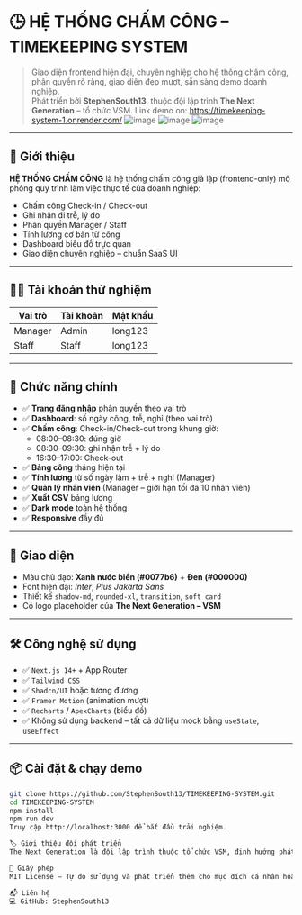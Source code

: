 # 🕒 HỆ THỐNG CHẤM CÔNG – TIMEKEEPING SYSTEM

> Giao diện frontend hiện đại, chuyên nghiệp cho hệ thống chấm công, phân quyền rõ ràng, giao diện đẹp mượt, sẵn sàng demo doanh nghiệp.  
> Phát triển bởi **StephenSouth13**, thuộc đội lập trình **The Next Generation** – tổ chức VSM.
> Link demo on: https://timekeeping-system-1.onrender.com/
> ![image](https://github.com/user-attachments/assets/4ec7aa5c-d0e3-4e7e-b0aa-22bb8e1de6c7)
> ![image](https://github.com/user-attachments/assets/053b102d-5590-46d6-a0b9-ad86e8d35b6b)
> ![image](https://github.com/user-attachments/assets/c8a3047d-ebfc-4f5d-b7fa-8d038fff4c4e)


---

## 🚀 Giới thiệu

**HỆ THỐNG CHẤM CÔNG** là hệ thống chấm công giả lập (frontend-only) mô phỏng quy trình làm việc thực tế của doanh nghiệp:

- Chấm công Check-in / Check-out
- Ghi nhận đi trễ, lý do
- Phân quyền Manager / Staff
- Tính lương cơ bản từ công
- Dashboard biểu đồ trực quan
- Giao diện chuyên nghiệp – chuẩn SaaS UI

---

## 🧑‍💼 Tài khoản thử nghiệm

| Vai trò   | Tài khoản | Mật khẩu |
|-----------|-----------|----------|
| Manager   | Admin     | long123  |
| Staff     | Staff     | long123  |

---

## 🧩 Chức năng chính

- ✅ **Trang đăng nhập** phân quyền theo vai trò
- ✅ **Dashboard**: số ngày công, trễ, nghỉ (theo vai trò)
- ✅ **Chấm công**: Check-in/Check-out trong khung giờ:
  - 08:00–08:30: đúng giờ
  - 08:30–09:30: ghi nhận trễ + lý do
  - 16:30–17:00: Check-out
- ✅ **Bảng công** tháng hiện tại
- ✅ **Tính lương** từ số ngày làm + trễ + nghỉ (Manager)
- ✅ **Quản lý nhân viên** (Manager – giới hạn tối đa 10 nhân viên)
- ✅ **Xuất CSV** bảng lương
- ✅ **Dark mode** toàn hệ thống
- ✅ **Responsive** đầy đủ

---

## 🎨 Giao diện

- Màu chủ đạo: **Xanh nước biển (#0077b6)** + **Đen (#000000)**
- Font hiện đại: *Inter*, *Plus Jakarta Sans*
- Thiết kế `shadow-md`, `rounded-xl`, `transition`, `soft card`
- Có logo placeholder của **The Next Generation – VSM**

---

## 🛠️ Công nghệ sử dụng

- ✅ `Next.js 14+` + App Router
- ✅ `Tailwind CSS`
- ✅ `Shadcn/UI` hoặc tương đương
- ✅ `Framer Motion` (animation mượt)
- ✅ `Recharts` / `ApexCharts` (biểu đồ)
- ✅ Không sử dụng backend – tất cả dữ liệu mock bằng `useState`, `useEffect`

---

## 📦 Cài đặt & chạy demo

```bash
git clone https://github.com/StephenSouth13/TIMEKEEPING-SYSTEM.git
cd TIMEKEEPING-SYSTEM
npm install
npm run dev
Truy cập http://localhost:3000 để bắt đầu trải nghiệm.

🏷️ Giới thiệu đội phát triển
The Next Generation là đội lập trình thuộc tổ chức VSM, định hướng phát triển các sản phẩm ứng dụng công nghệ hiện đại, UX/UI chuẩn doanh nghiệp, tối ưu quy trình quản trị nội bộ.

📄 Giấy phép
MIT License – Tự do sử dụng và phát triển thêm cho mục đích cá nhân hoặc tổ chức.

📬 Liên hệ
💻 GitHub: StephenSouth13
